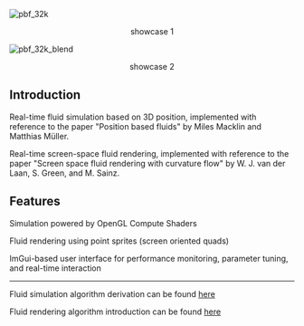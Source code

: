 ![pbf_32k](pbf_1.gif)
<p align="center">showcase 1</p>

![pbf_32k_blend](pbf_2.gif)
<p align="center">showcase 2</p>

## Introduction
Real-time fluid simulation based on 3D position, implemented with reference to the paper "Position based fluids" by Miles Macklin and Matthias Müller.

Real-time screen-space fluid rendering, implemented with reference to the paper "Screen space fluid rendering with curvature flow" by W. J. van der Laan, S. Green, and M. Sainz.

## Features
Simulation powered by OpenGL Compute Shaders

Fluid rendering using point sprites (screen oriented quads)

ImGui-based user interface for performance monitoring, parameter tuning, and real-time interaction

---- 

Fluid simulation algorithm derivation can be found [here](https://zhuanlan.zhihu.com/p/31850164166)

Fluid rendering algorithm introduction can be found [here](https://zhuanlan.zhihu.com/p/1896667370149352055)
